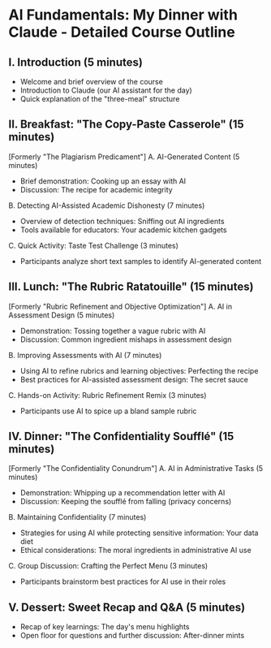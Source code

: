 # AI Fundamentals: My Dinner with Claude - Detailed Course Outline

## I. Introduction (5 minutes)
- Welcome and brief overview of the course
- Introduction to Claude (our AI assistant for the day)
- Quick explanation of the "three-meal" structure

## II. Breakfast: "The Copy-Paste Casserole" (15 minutes)
[Formerly "The Plagiarism Predicament"]
A. AI-Generated Content (5 minutes)
   - Brief demonstration: Cooking up an essay with AI
   - Discussion: The recipe for academic integrity

B. Detecting AI-Assisted Academic Dishonesty (7 minutes)
   - Overview of detection techniques: Sniffing out AI ingredients
   - Tools available for educators: Your academic kitchen gadgets

C. Quick Activity: Taste Test Challenge (3 minutes)
   - Participants analyze short text samples to identify AI-generated content

## III. Lunch: "The Rubric Ratatouille" (15 minutes)
[Formerly "Rubric Refinement and Objective Optimization"]
A. AI in Assessment Design (5 minutes)
   - Demonstration: Tossing together a vague rubric with AI
   - Discussion: Common ingredient mishaps in assessment design

B. Improving Assessments with AI (7 minutes)
   - Using AI to refine rubrics and learning objectives: Perfecting the recipe
   - Best practices for AI-assisted assessment design: The secret sauce

C. Hands-on Activity: Rubric Refinement Remix (3 minutes)
   - Participants use AI to spice up a bland sample rubric

## IV. Dinner: "The Confidentiality Soufflé" (15 minutes)
[Formerly "The Confidentiality Conundrum"]
A. AI in Administrative Tasks (5 minutes)
   - Demonstration: Whipping up a recommendation letter with AI
   - Discussion: Keeping the soufflé from falling (privacy concerns)

B. Maintaining Confidentiality (7 minutes)
   - Strategies for using AI while protecting sensitive information: Your data diet
   - Ethical considerations: The moral ingredients in administrative AI use

C. Group Discussion: Crafting the Perfect Menu (3 minutes)
   - Participants brainstorm best practices for AI use in their roles

## V. Dessert: Sweet Recap and Q&A (5 minutes)
- Recap of key learnings: The day's menu highlights
- Open floor for questions and further discussion: After-dinner mints

